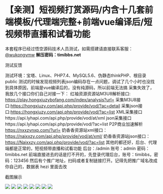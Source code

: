 # 【亲测】短视频打赏源码/内含十几套前端模板/代理端完整+前端vue编译后/短视频带直播和试看功能

本套程序已经过悟空源码技术人员测试，如需搭建请直接联系客服：[@wukongymw](http://t.me/wukongymw)
**解压密码：timibbs.net**

测试反馈

测试环境：宝塔、Linux、PHP7.4、MySQL5.6、伪静态thinkPHP、根目录public
测试的时候发现视频列表json编码存在一点问题，调试了几个小时也没找到具体原因，前端是vue编译后的，没有纯源码，所以前端无法搞
采集失效了，我放几个接口你们自己对接一下：
红袖资源资源站M3U8解析接口: https://play.hongxiuzybofang.com/index/analysis?url=
采集M3U8接口:https://hongxiuzy.com/api.php/provide/vod/?ac=detail
采集json接口:https://hongxiuzy.com/api.php/provide/vod/?ac=list
XML采集接口https://api.lyhapi.com/api.php/provide/vod/at/xml
json采集接口https://api.lyhapi.com/api.php/provide/vod/?ac=list
P2P商业加速解析 https://nxxzynxp.com/?url=
奶香香资源站xml接口：https://naixxzy.com/api.php/provide/vod/at/xml/
奶香香资源站json接口：https://Naixxzy.com/api.php/provide/vod/?ac=list
其他的都还好，后台、代理端都是正常的，短视频带直播和试看功能
后台：/admin
账号：admin
密码：timibbs.net
前端直接进去的话是打不开的，先登录代理后台，账号：timibbs，密码：123456
然后有个推广地址，扫码或者复制链接打开。记得先把推广域名改成你自己的，数据表 hezi 里面去改

截图展示

[![](https://wukongymw.com/wp-content/uploads/2023/10/1696475069-634f4b2fb1a9be9.png)](https://wukongymw.com/wp-content/uploads/2023/10/1696475069-634f4b2fb1a9be9.png)
[![](https://wukongymw.com/wp-content/uploads/2023/10/1696475082-be4d12a1debb360.png)](https://wukongymw.com/wp-content/uploads/2023/10/1696475082-be4d12a1debb360.png)
[![](https://wukongymw.com/wp-content/uploads/2023/10/1696475080-4eaaa80f10b6784.png)](https://wukongymw.com/wp-content/uploads/2023/10/1696475080-4eaaa80f10b6784.png)
[![](https://wukongymw.com/wp-content/uploads/2023/10/1696475079-6e45186762ad865.png)](https://wukongymw.com/wp-content/uploads/2023/10/1696475079-6e45186762ad865.png)
[![](https://wukongymw.com/wp-content/uploads/2023/10/1696475077-837683a3a866dc7.png)](https://wukongymw.com/wp-content/uploads/2023/10/1696475077-837683a3a866dc7.png)
[![](https://wukongymw.com/wp-content/uploads/2023/10/1696475074-62e882320630f7e.png)](https://wukongymw.com/wp-content/uploads/2023/10/1696475074-62e882320630f7e.png)
[![](https://wukongymw.com/wp-content/uploads/2023/10/1696475073-9f85da54c3f87d9.png)](https://wukongymw.com/wp-content/uploads/2023/10/1696475073-9f85da54c3f87d9.png)
[![](https://wukongymw.com/wp-content/uploads/2023/10/1696475071-623cecb604c3584.png)](https://wukongymw.com/wp-content/uploads/2023/10/1696475071-623cecb604c3584.png)